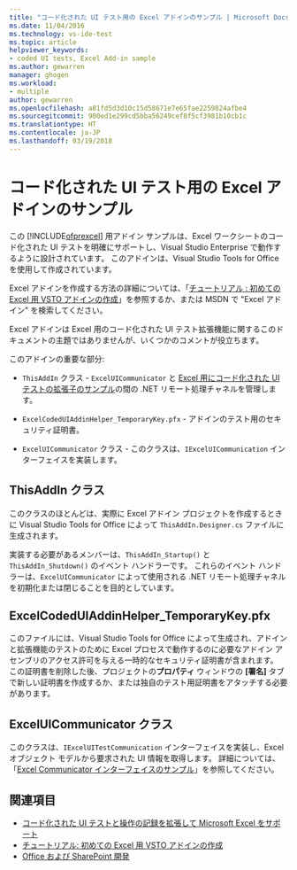```yaml
---
title: "コード化された UI テスト用の Excel アドインのサンプル | Microsoft Docs"
ms.date: 11/04/2016
ms.technology: vs-ide-test
ms.topic: article
helpviewer_keywords:
- coded UI tests, Excel Add-in sample
ms.author: gewarren
manager: ghogen
ms.workload:
- multiple
author: gewarren
ms.openlocfilehash: a81fd5d3d10c15d58671e7e65fae2259824afbe4
ms.sourcegitcommit: 900ed1e299cd5bba56249cef8f5cf3981b10cb1c
ms.translationtype: HT
ms.contentlocale: ja-JP
ms.lasthandoff: 03/19/2018
---
```

# <a name="sample-excel-add-in-for-coded-ui-testing"></a>コード化された UI テスト用の Excel アドインのサンプル
この [!INCLUDE[ofprexcel](../test/includes/ofprexcel_md.md)] 用アドイン サンプルは、Excel ワークシートのコード化された UI テストを明確にサポートし、Visual Studio Enterprise で動作するように設計されています。 このアドインは、Visual Studio Tools for Office を使用して作成されています。

 Excel アドインを作成する方法の詳細については、「[チュートリアル : 初めての Excel 用 VSTO アドインの作成](http://msdn.microsoft.com/Library/a855e2be-3ecf-4112-a7f5-ec0f7fad3b5f)」を参照するか、または MSDN で "Excel アドイン" を検索してください。

 Excel アドインは Excel 用のコード化された UI テスト拡張機能に関するこのドキュメントの主題ではありませんが、いくつかのコメントが役立ちます。

 このアドインの重要な部分:

-   `ThisAddIn` クラス - `ExcelUICommunicator` と [Excel 用にコード化された UI テストの拡張子のサンプル](../test/sample-coded-ui-test-extension-for-excel.md)の間の .NET リモート処理チャネルを管理します。

-   `ExcelCodedUIAddinHelper_TemporaryKey.pfx` - アドインのテスト用のセキュリティ証明書。

-   `ExcelUICommunicator` クラス - このクラスは、`IExcelUICommunication` インターフェイスを実装します。

## <a name="thisaddin-class"></a>ThisAddIn クラス
 このクラスのほとんどは、実際に Excel アドイン プロジェクトを作成するときに Visual Studio Tools for Office によって `ThisAddIn.Designer.cs` ファイルに生成されます。

 実装する必要があるメンバーは、`ThisAddIn_Startup()` と `ThisAddIn_Shutdown()` のイベント ハンドラーです。 これらのイベント ハンドラーは、`ExcelUICommunicator` によって使用される .NET リモート処理チャネルを初期化または閉じることを目的としています。

## <a name="excelcodeduiaddinhelpertemporarykeypfx"></a>ExcelCodedUIAddinHelper_TemporaryKey.pfx
 このファイルには、Visual Studio Tools for Office によって生成され、アドインと拡張機能のテストのために Excel プロセスで動作するのに必要なアドイン アセンブリのアクセス許可を与える一時的なセキュリティ証明書が含まれます。 この証明書を削除した後、プロジェクトの**プロパティ** ウィンドウの **[署名]** タブで新しい証明書を作成するか、または独自のテスト用証明書をアタッチする必要があります。

## <a name="exceluicommunicator-class"></a>ExcelUICommunicator クラス
 このクラスは、`IExcelUITestCommunication` インターフェイスを実装し、Excel オブジェクト モデルから要求された UI 情報を取得します。 詳細については、「[Excel Communicator インターフェイスのサンプル](../test/sample-excel-communicator-interface.md)」を参照してください。

## <a name="see-also"></a>関連項目

- [コード化された UI テストと操作の記録を拡張して Microsoft Excel をサポート](../test/extending-coded-ui-tests-and-action-recordings-to-support-microsoft-excel.md)
- [チュートリアル: 初めての Excel 用 VSTO アドインの作成](http://msdn.microsoft.com/Library/a855e2be-3ecf-4112-a7f5-ec0f7fad3b5f)
- [Office および SharePoint 開発](/office-dev/office-dev/office-and-sharepoint-development-in-visual-studio)
